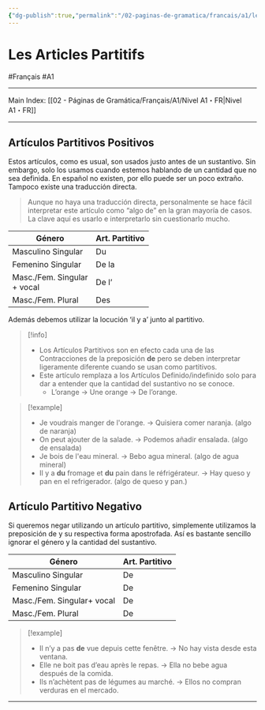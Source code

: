 ```yaml
---
{"dg-publish":true,"permalink":"/02-paginas-de-gramatica/francais/a1/les-articles-partitifs/"}
---
```


# Les Articles Partitifs
#Français #A1
___
Main Index: [[02 - Páginas de Gramática/Français/A1/Nivel A1・FR\|Nivel A1・FR]]
___
## Artículos Partitivos Positivos
Estos artículos, como es usual, son usados justo antes de un sustantivo. Sin embargo, solo los usamos cuando estemos hablando de un cantidad que no sea definida. En español no existen, por ello puede ser un poco extraño. Tampoco existe una traducción directa.
> Aunque no haya una traducción directa, personalmente se hace fácil interpretar este artículo como “algo de” en la gran mayoría de casos. La clave aquí es usarlo e interpretarlo sin cuestionarlo mucho.

| Género                           | Art. Partitivo |
| -------------------------------- | -------------- |
| Masculino Singular               | Du             |
| Femenino Singular                | De la          |
| Masc./Fem. Singular  <br>+ vocal | De l’          |
| Masc./Fem. Plural                | Des            |
Además debemos utilizar la locución ‘il y a’ junto al partitivo.


> [!info] 
> - Los Artículos Partitivos son en efecto cada una de las Contracciones de la preposición **de** pero se deben interpretar ligeramente diferente cuando se usan como partitivos.
> - Este artículo remplaza a los Artículos Definido/indefinido solo para dar a entender que la cantidad del sustantivo no se conoce.
> 	- L’orange → Une orange → De l’orange.

> [!example] 
> - Je voudrais manger de l'orange. → Quisiera comer naranja. (algo de naranja)
> - On peut ajouter de la salade. → Podemos añadir ensalada. (algo de ensalada)
> - Je bois de l'eau mineral. → Bebo agua mineral. (algo de agua mineral)
> - Il y a **du** fromage et **du** pain dans le réfrigérateur. → Hay queso y pan en el refrigerador. (algo de queso y pan.)
## Artículo Partitivo Negativo
  Si queremos negar utilizando un artículo partitivo, simplemente utilizamos la preposición de y su respectiva forma apostrofada. Así es bastante sencillo ignorar el género y la cantidad del sustantivo.

| Género                     | Art. Partitivo |
| -------------------------- | -------------- |
| Masculino Singular         | De             |
| Femenino Singular          | De             |
| Masc./Fem. Singular+ vocal | De             |
| Masc./Fem. Plural          | De             |

> [!example] 
> - Il n’y a pas **de** vue depuis cette fenêtre. → No hay vista desde esta ventana.
> - Elle ne boit pas d’eau après le repas. → Ella no bebe agua después de la comida.
> - Ils n’achètent pas de légumes au marché. → Ellos no compran verduras en el mercado.

___